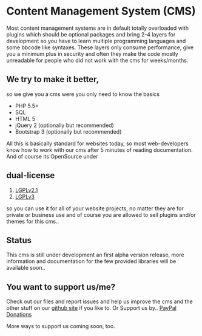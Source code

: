 # Content Management System (CMS)

Most content management systems are in default totally overloaded
with plugins which should be optional packages and bring 2-4 layers for development
so you have to learn multiple programming languages and some bbcode like syntaxes.
These layers only consume performance, give you a minimum plus in security
and often they make the code mostly unreadable for people
who did not work with the cms for weeks/months.
 
##  We try to make it better,
so we give you a cms were you only need to know the basics

* PHP 5.5+
* SQL
* HTML 5
* jQuery 2 (optionally but recommended)
* Bootstrap 3 (optionally but recommended)

All this is basically standard for websites today, so most web-developers
know how to work with our cms after 5 minutes of reading documentation.
And of course its OpenSource under 

## dual-license
1. [LGPLv2.1](https://github.com/SeriousPro/cms/blob/master/LICENSE1)
2. [LGPLv3](https://github.com/SeriousPro/cms/blob/master/LICENSE2)

so you can use it for all of your website projects, no matter they are for private or business use
and of course you are allowed to sell plugins and/or themes for this cms..


## Status
This cms is still under development an first alpha version release,
more information and documentation for the few provided libraries
will be available soon..


## You want to support us/me?
Check out our files and report issues and help us improve the cms
and the other stuff on our [github site](https://github.com/SeriousPro) if you like to.
Or Support us by..
[PayPal Donations](https://www.paypal.me/MNaeve)

More ways to support us coming soon, too.
